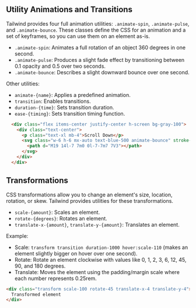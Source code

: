 ## Utility Animations and Transitions

Tailwind provides four full animation utilities: `.animate-spin`, `.animate-pulse`, and `.animate-bounce`. These classes define the CSS for an animation and a set of keyframes, so you can use them on an element as-is.

- `.animate-spin`: Animates a full rotation of an object 360 degrees in one second.
- `.animate-pulse`: Produces a slight fade effect by transitioning between 0.1 opacity and 0.5 over two seconds.
- `.animate-bounce`: Describes a slight downward bounce over one second.

Other utilities:
- `animate-{name}`: Applies a predefined animation.
- `transition`: Enables transitions.
- `duration-{time}`: Sets transition duration.
- `ease-{timing}`: Sets transition timing function.

```html
  <div class="flex items-center justify-center h-screen bg-gray-100">
    <div class="text-center">
      <p class="text-xl mb-4">Scroll Down</p>
      <svg class="w-6 h-6 mx-auto text-blue-500 animate-bounce" stroke-width="3" stroke="red">
        <path d="M19 14l-7 7m0 0l-7-7m7 7V3"></path>
      </svg>
    </div>
  </div>
```

## Transformations

CSS transformations allow you to change an element's size, location, rotation, or skew. Tailwind provides utilities for these transformations.

- `scale-{amount}`: Scales an element.
- `rotate-{degrees}`: Rotates an element.
- `translate-x-{amount}`, `translate-y-{amount}`: Translates an element.

Example:
- Scale: `transform transition duration-1000 hover:scale-110` (makes an element slightly bigger on hover over one second).
- Rotate: Rotate an element clockwise with values like 0, 1, 2, 3, 6, 12, 45, 90, and 180 degrees.
- Translate: Moves the element using the padding/margin scale where each number represents 0.25rem.

```html
<div class="transform scale-100 rotate-45 translate-x-4 translate-y-4">
  Transformed element
</div>
```
